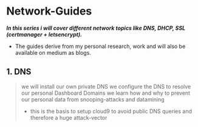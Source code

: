 # Network-Guides
***In this series i will cover different network topics like DNS, DHCP, SSL (certmanager + letsencrypt).*** 
- The guides derive from my personal research, work and will also be available on medium as blogs.

## 1. DNS 
> we will install our own private DNS
> we configure the DNS to resolve our personal Dashboard Domains
> we learn how and why to prevent our personal data from snooping-attacks and datamining
> - this is the basis to setup cloud9 to avoid public DNS queries and therefore a huge attack-vector
